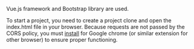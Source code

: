 Vue.js framework and Bootstrap library are used.

To start a project, you need to create a project clone and open the index.html file in your browser. 
Because requests are not passed by the CORS policy, you must [install](https://chrome.google.com/webstore/detail/allow-cors-access-control/lhobafahddgcelffkeicbaginigeejlf?utm_source=chrome-ntp-icon)  for Google chrome (or similar extension for other browser) to ensure proper functioning. 